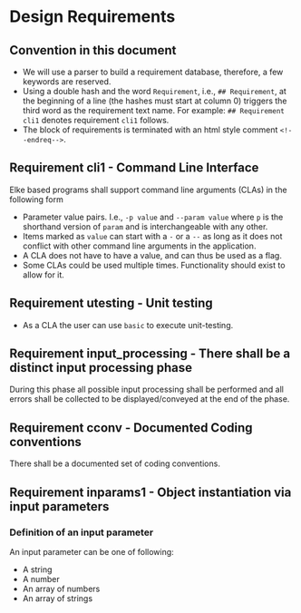 # Design Requirements

## Convention in this document

- We will use a parser to build a requirement database, therefore, a few keywords
  are reserved.
- Using a double hash and the word `Requirement`, i.e., `## Requirement`, at the
  beginning of a line (the hashes must start at column 0) triggers the third
  word as the requirement text name. For example:
  `## Requirement cli1` denotes requirement `cli1` follows.
- The block of requirements is terminated with an html style comment `<!--endreq-->`.

## Requirement cli1 - Command Line Interface

Elke based programs shall support command line arguments (CLAs) in the following form
- Parameter value pairs. I.e., `-p value` and `--param value` where `p` is the
  shorthand version of `param` and is interchangeable with any other.
- Items marked as `value` can start with a `-` or a `--` as long as it does not
  conflict with other command line arguments in the application.
- A CLA does not have to have a value, and can thus be used as a flag.
- Some CLAs could be used multiple times. Functionality should exist to allow for it.

<!--endreq-->

## Requirement utesting - Unit testing
- As a CLA the user can use `basic` to execute unit-testing.

## Requirement input_processing - There shall be a distinct input processing phase
During this phase all possible input processing
shall be performed and all errors shall be collected to be displayed/conveyed at the end of the
phase.
<!--endreq-->

## Requirement cconv - Documented Coding conventions

There shall be a documented set of coding conventions.

<!--endreq-->



## Requirement inparams1 - Object instantiation via input parameters

### Definition of an input parameter
An input parameter can be one of following:
- A string
- A number
- An array of numbers
- An array of strings

<!--endreq-->
